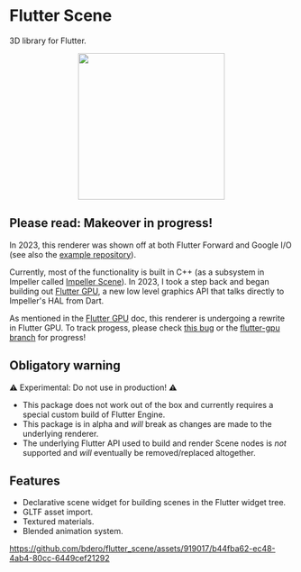 # Flutter Scene

3D library for Flutter.

<p align="center">
  <img width="260" src="screenshots/flutter_scene_logo.png">
</p>

## **Please read:** Makeover in progress!

In 2023, this renderer was shown off at both Flutter Forward and Google I/O (see also the [example repository](https://github.com/bdero/flutter-scene-example)).

Currently, most of the functionality is built in C++ (as a subsystem in Impeller called [Impeller Scene](https://github.com/flutter/flutter/wiki/Impeller-Scene)). In 2023, I took a step back and began building out [Flutter GPU](https://github.com/flutter/flutter/wiki/Flutter-GPU), a new low level graphics API that talks directly to Impeller's HAL from Dart.

As mentioned in the [Flutter GPU](https://docs.google.com/document/d/1Sh1BAC5c_kkuMVreo7ymBzPoMzb7lamZRPsI7GBXv5M/edit?resourcekey=0-5w8u2V-LS41tCHeoE8bDTQ&tab=t.0#heading=h.z9epe5gif3dw) doc, this renderer is undergoing a rewrite in Flutter GPU. To track progess, please check [this bug](https://github.com/bdero/flutter_scene/issues/1) or the [flutter-gpu branch](https://github.com/bdero/flutter_scene/compare/flutter-gpu) for progress!


## Obligatory warning

⚠️ Experimental: Do not use in production! ⚠️

* This package does not work out of the box and currently requires a special custom build of Flutter Engine.
* This package is in alpha and _will_ break as changes are made to the underlying renderer.
* The underlying Flutter API used to build and render Scene nodes is _not_ supported and _will_ eventually be removed/replaced altogether.

## Features

* Declarative scene widget for building scenes in the Flutter widget tree.
* GLTF asset import.
* Textured materials.
* Blended animation system.

https://github.com/bdero/flutter_scene/assets/919017/b44fba62-ec48-4ab4-80cc-6449cef21292
